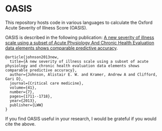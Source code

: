 # OASIS

This repository hosts code in various languages to calculate the Oxford Acute Severity of Illness Score (OASIS).

OASIS is described in the following publication: [A new severity of illness scale using a subset of Acute Physiology And Chronic Health Evaluation data elements shows comparable predictive accuracy](http://www.ncbi.nlm.nih.gov/pubmed/23660729).

```
@article{johnson2013new,
  title={A new severity of illness scale using a subset of acute physiology and chronic health evaluation data elements shows comparable predictive accuracy},
  author={Johnson, Alistair E. W. and Kramer, Andrew A and Clifford, Gari D},
  journal={Critical care medicine},
  volume={41},
  number={7},
  pages={1711--1718},
  year={2013},
  publisher={LWW}
}
```

If you find OASIS useful in your research, I would be grateful if you would cite the above.
